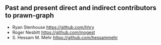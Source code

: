 Past and present direct and indirect contributors to prawn-graph
----------------------------------------------------------------

  *  Ryan Stenhouse <https://github.com/hhry>
  *  Roger Nesbitt <https://github.com/mogest>
  *  S. Hessam M. Mehr <https://github.com/hessammehr>